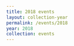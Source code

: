 ```yaml
---
title: 2018 events
layout: collection-year
permalink: /events/2018
year: 2018
collection: events
---
```


